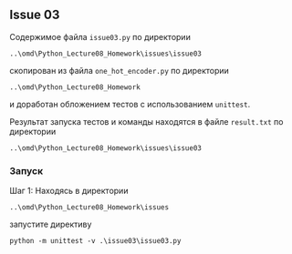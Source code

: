 ## Issue 03

Содержимое файла `issue03.py` по директории 
```
..\omd\Python_Lecture08_Homework\issues\issue03
```
скопирован из файла `one_hot_encoder.py` по директории 
```
..\omd\Python_Lecture08_Homework
```
и доработан обложением тестов с использованием `unittest`.

Результат запуска тестов и команды находятся в файле `result.txt` по директории

```
..\omd\Python_Lecture08_Homework\issues\issue03
```

### Запуск
Шаг 1: Находясь в директории
```
..\omd\Python_Lecture08_Homework\issues
```

запустите директиву 
```
python -m unittest -v .\issue03\issue03.py
```